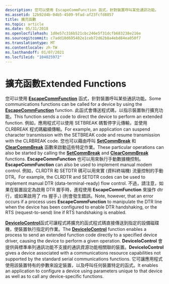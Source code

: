 ```yaml
---
description: 您可以使用 EscapeCommFunction 函式，針對裝置呼叫某些通訊功能。
ms.assetid: 12b92d4b-04b5-4509-9fad-af23fcfd8857
title: 擴充函數
ms.topic: article
ms.date: 05/31/2018
ms.openlocfilehash: 1d0e57c316b521cbc246e5f31dcfb683238e216e
ms.sourcegitcommit: c7add10d695482e1ceb72d62b8a4ebd84ea050f7
ms.translationtype: MT
ms.contentlocale: zh-TW
ms.lasthandoff: 01/07/2021
ms.locfileid: "104025972"
---
```

# <a name="extended-functions"></a><span data-ttu-id="b0ba9-103">擴充函數</span><span class="sxs-lookup"><span data-stu-id="b0ba9-103">Extended Functions</span></span>

<span data-ttu-id="b0ba9-104">您可以使用 [**EscapeCommFunction**](/windows/desktop/api/Winbase/nf-winbase-escapecommfunction) 函式，針對裝置呼叫某些通訊功能。</span><span class="sxs-lookup"><span data-stu-id="b0ba9-104">Some communications functions can be called for a device by using the [**EscapeCommFunction**](/windows/desktop/api/Winbase/nf-winbase-escapecommfunction) function.</span></span> <span data-ttu-id="b0ba9-105">此函式會傳送程式碼，以指示裝置執行擴充功能。</span><span class="sxs-lookup"><span data-stu-id="b0ba9-105">This function sends a code to direct the device to perform an extended function.</span></span> <span data-ttu-id="b0ba9-106">例如，應用程式可以使用 SETBREAK 碼暫停字元傳輸，並使用 CLRBREAK 程式碼繼續傳輸。</span><span class="sxs-lookup"><span data-stu-id="b0ba9-106">For example, an application can suspend character transmission with the SETBREAK code and resume transmission with the CLRBREAK code.</span></span> <span data-ttu-id="b0ba9-107">您也可以藉由呼叫 [**SetCommBreak**](/windows/desktop/api/Winbase/nf-winbase-setcommbreak) 和 [**ClearCommBreak**](/windows/desktop/api/Winbase/nf-winbase-clearcommbreak) 函數來啟動這些特定作業。</span><span class="sxs-lookup"><span data-stu-id="b0ba9-107">These particular operations can also be started by calling the [**SetCommBreak**](/windows/desktop/api/Winbase/nf-winbase-setcommbreak) and [**ClearCommBreak**](/windows/desktop/api/Winbase/nf-winbase-clearcommbreak) functions.</span></span> <span data-ttu-id="b0ba9-108">**EscapeCommFunction** 也可以用來執行手動數據機控制。</span><span class="sxs-lookup"><span data-stu-id="b0ba9-108">**EscapeCommFunction** can also be used to implement manual modem control.</span></span> <span data-ttu-id="b0ba9-109">例如，CLRDTR 和 SETDTR 碼可以用來實 (資料終端機) 流量控制的手動 DTR。</span><span class="sxs-lookup"><span data-stu-id="b0ba9-109">For example, the CLRDTR and SETDTR codes can be used to implement manual DTR (data-terminal-ready) flow control.</span></span> <span data-ttu-id="b0ba9-110">不過，請注意，如果在裝置設定為啟用 DTR 握手時，進程使用 **EscapeCommFunction** 來操作 dtr 行，或如果啟用了 rts 握手，)  (則會發生錯誤。</span><span class="sxs-lookup"><span data-stu-id="b0ba9-110">Note, however, that an error occurs if a process uses **EscapeCommFunction** to manipulate the DTR line when the device has been configured to enable DTR handshaking, or the RTS (request-to-send) line if RTS handshaking is enabled.</span></span>

<span data-ttu-id="b0ba9-111">[**DeviceIoControl**](/windows/win32/api/ioapiset/nf-ioapiset-deviceiocontrol)函式可讓程式將擴充的函式程式碼直接傳送到指定的設備磁碟機，使裝置執行指定的作業。</span><span class="sxs-lookup"><span data-stu-id="b0ba9-111">The [**DeviceIoControl**](/windows/win32/api/ioapiset/nf-ioapiset-deviceiocontrol) function enables a process to send an extended function code directly to a specified device driver, causing the device to perform a given operation.</span></span> <span data-ttu-id="b0ba9-112">**DeviceIoControl** 會提供與標準串列通訊功能不支援的通訊資源功能相關聯的裝置。</span><span class="sxs-lookup"><span data-stu-id="b0ba9-112">**DeviceIoControl** gives a device associated with a communications resource capabilities not supported by the standard serial communications functions.</span></span> <span data-ttu-id="b0ba9-113">它可讓應用程式使用該裝置特有的參數來設定裝置，以及呼叫任何裝置特定的函式。</span><span class="sxs-lookup"><span data-stu-id="b0ba9-113">It enables an application to configure a device using parameters unique to that device as well as to call any device-specific functions.</span></span>

 

 
